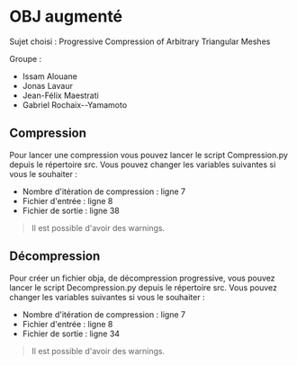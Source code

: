# OBJ augmenté

Sujet choisi : Progressive Compression of Arbitrary Triangular Meshes

Groupe : 
  - Issam Alouane
  - Jonas Lavaur
  - Jean-Félix Maestrati
  - Gabriel Rochaix--Yamamoto

## Compression

Pour lancer une compression vous pouvez lancer le script Compression.py depuis le répertoire src. Vous pouvez changer les variables suivantes si vous le souhaiter :

  - Nombre d'itération de compression : ligne 7
  - Fichier d'entrée : ligne 8
  - Fichier de sortie : ligne 38

>Il est possible d'avoir des warnings.


## Décompression

Pour créer un fichier obja, de décompression progressive, vous pouvez lancer le script Decompression.py depuis le répertoire src. Vous pouvez changer les variables suivantes si vous le souhaiter :

  - Nombre d'itération de compression : ligne 7
  - Fichier d'entrée : ligne 8
  - Fichier de sortie : ligne 34

>Il est possible d'avoir des warnings.